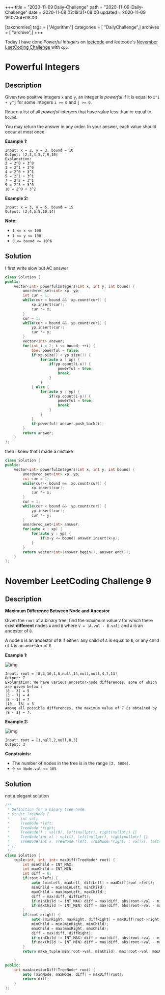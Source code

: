 +++
title = "2020-11-09 Daily-Challenge"
path = "2020-11-09-Daily-Challenge"
date = 2020-11-09 02:19:31+08:00
updated = 2020-11-09 19:07:54+08:00

[taxonomies]
tags = ["Algorithm"]
categories = [ "DailyChallenge",]
archives = [ "archive",]
+++

Today I have done *Powerful Integers* on [leetcode](https://leetcode.com/problems/powerful-integers/) and leetcode's [November LeetCoding Challenge](https://leetcode.com/explore/featured/card/november-leetcoding-challenge/565/week-2-november-8th-november-14th/3525/) with `cpp`.

<!-- more -->

# Powerful Integers

## Description

Given two positive integers `x` and `y`, an integer is *powerful* if it is equal to `x^i + y^j` for some integers `i >= 0` and `j >= 0`.

Return a list of all *powerful* integers that have value less than or equal to `bound`.

You may return the answer in any order. In your answer, each value should occur at most once.

**Example 1:**

```
Input: x = 2, y = 3, bound = 10
Output: [2,3,4,5,7,9,10]
Explanation: 
2 = 2^0 + 3^0
3 = 2^1 + 3^0
4 = 2^0 + 3^1
5 = 2^1 + 3^1
7 = 2^2 + 3^1
9 = 2^3 + 3^0
10 = 2^0 + 3^2
```

**Example 2:**

```
Input: x = 3, y = 5, bound = 15
Output: [2,4,6,8,10,14]
```

**Note:**

- `1 <= x <= 100`
- `1 <= y <= 100`
- `0 <= bound <= 10^6`

## Solution

I first write slow but AC answer

``` cpp
class Solution {
public:
    vector<int> powerfulIntegers(int x, int y, int bound) {
        unordered_set<int> xp, yp;
        int cur = 1;
        while(cur < bound && !xp.count(cur)) {
            xp.insert(cur);
            cur *= x;
        }
        cur = 1;
        while(cur < bound && !yp.count(cur)) {
            yp.insert(cur);
            cur *= y;
        }
        vector<int> answer;
        for(int i = 2; i <= bound; ++i) {
            bool powerful = false;
            if(xp.size() < yp.size()) {
                for(auto x : xp) {
                    if(yp.count(i-x)) {
                        powerful = true;
                        break;
                    }
                }
            } else {
                for(auto y : yp) {
                    if(xp.count(i-y)) {
                        powerful = true;
                        break;
                    }
                }
            }
            if(powerful) answer.push_back(i);
        }
        return answer;
    }
};
```

then I knew that I made a mistake

``` cpp
class Solution {
public:
    vector<int> powerfulIntegers(int x, int y, int bound) {
        unordered_set<int> xp, yp;
        int cur = 1;
        while(cur < bound && !xp.count(cur)) {
            xp.insert(cur);
            cur *= x;
        }
        cur = 1;
        while(cur < bound && !yp.count(cur)) {
            yp.insert(cur);
            cur *= y;
        }
        unordered_set<int> answer;
        for(auto x : xp) {
            for(auto y : yp) {
                if(x+y <= bound) answer.insert(x+y);
            }
        }
        return vector<int>(answer.begin(), answer.end());
    }
};
```

# November LeetCoding Challenge 9

## Description

**Maximum Difference Between Node and Ancestor**

Given the `root` of a binary tree, find the maximum value `V` for which there exist **different** nodes `A` and `B` where `V = |A.val - B.val|` and `A` is an ancestor of `B`.

A node `A` is an ancestor of `B` if either: any child of `A` is equal to `B`, or any child of `A` is an ancestor of `B`.

**Example 1:**

![img](https://assets.leetcode.com/uploads/2020/11/05/tree1.jpg)

```
Input: root = [8,3,10,1,6,null,14,null,null,4,7,13]
Output: 7
Explanation: We have various ancestor-node differences, some of which are given below :
|8 - 3| = 5
|3 - 7| = 4
|8 - 1| = 7
|10 - 13| = 3
Among all possible differences, the maximum value of 7 is obtained by |8 - 1| = 7.
```

**Example 2:**

![img](https://assets.leetcode.com/uploads/2020/11/05/tree2.jpg)

```
Input: root = [1,null,2,null,0,3]
Output: 3
```

**Constraints:**

- The number of nodes in the tree is in the range `[2, 5000]`.
- `0 <= Node.val <= 105`

## Solution

not a elegant solution

``` cpp
/**
 * Definition for a binary tree node.
 * struct TreeNode {
 *     int val;
 *     TreeNode *left;
 *     TreeNode *right;
 *     TreeNode() : val(0), left(nullptr), right(nullptr) {}
 *     TreeNode(int x) : val(x), left(nullptr), right(nullptr) {}
 *     TreeNode(int x, TreeNode *left, TreeNode *right) : val(x), left(left), right(right) {}
 * };
 */
class Solution {
    tuple<int, int, int> maxDiff(TreeNode* root) {
        int minChild = INT_MAX;
        int maxChild = INT_MIN;
        int diff = 0;
        if(root->left) {
            auto [minLeft, maxLeft, diffLeft] = maxDiff(root->left);
            minChild = min(minLeft, minChild);
            maxChild = max(maxLeft, maxChild);
            diff = max(diff, diffLeft);
            if(minChild != INT_MAX) diff = max(diff, abs(root->val - minLeft));
            if(maxChild != INT_MIN) diff = max(diff, abs(root->val - maxLeft));
        }
        if(root->right) {
            auto [minRight, maxRight, diffRight] = maxDiff(root->right);
            minChild = min(minRight, minChild);
            maxChild = max(maxRight, maxChild);
            diff = max(diff, diffRight);
            if(minChild != INT_MAX) diff = max(diff, abs(root->val - minRight));
            if(maxChild != INT_MIN) diff = max(diff, abs(root->val - maxRight));
        }
        return make_tuple(min(root->val, minChild), max(root->val, maxChild), diff);
        
    }
public:
    int maxAncestorDiff(TreeNode* root) {
        auto [minNode, maxNode, diff] = maxDiff(root);
        return diff;
    }
};
```
